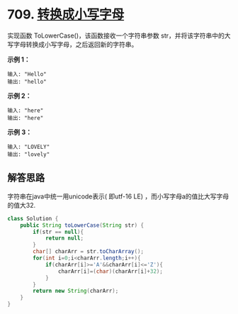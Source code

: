 # 709. [转换成小写字母](https://leetcode-cn.com/problems/to-lower-case/description/)

实现函数 ToLowerCase()，该函数接收一个字符串参数 str，并将该字符串中的大写字母转换成小写字母，之后返回新的字符串。

 

**示例 1：**

```
输入: "Hello"
输出: "hello"
```

**示例 2：**

```
输入: "here"
输出: "here"
```

**示例** **3：**

```
输入: "LOVELY"
输出: "lovely"
```

## 解答思路

字符串在java中统一用unicode表示( 即utf-16 LE) ，而小写字母a的值比大写字母的值大32.

```java
class Solution {
    public String toLowerCase(String str) {
        if(str == null){
            return null;
        }
        char[] charArr = str.toCharArray();
        for(int i=0;i<charArr.length;i++){
            if(charArr[i]>='A'&&charArr[i]<='Z'){
                charArr[i]=(char)(charArr[i]+32);
            }
        }
        return new String(charArr);
    }
}
```

